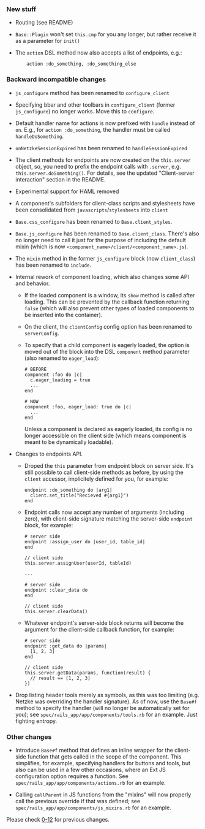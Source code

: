 ### New stuff

*   Routing (see README)

*   `Base::Plugin` won't set `this.cmp` for you any longer, but rather receive it as a parameter for `init()`

*   The `action` DSL method now also accepts a list of endpoints, e.g.:

            action :do_something, :do_something_else

### Backward incompatible changes
*   `js_configure` method has been renamed to `configure_client`

*   Specifying bbar and other toolbars in `configure_client` (former `js_configure`) no longer works. Move this to
    `configure`.

*   Default handler name for actions is now prefixed with `handle` instead of `on`. E.g., for `action :do_something`, the handler
    must be called `handleDoSomething`.

*   `onNetzkeSessionExpired` has been renamed to `handleSessionExpired`

*   The client methods for endpoints are now created on the `this.server` object, so, you need to prefix the endpoint calls with `.server`, e.g. `this.server.doSomething()`. For details, see the updated "Client-server interaction" section in the README.

*   Experimental support for HAML removed

*   A component's subfolders for client-class scripts and stylesheets have been consolidated from `javascripts`/`stylesheets` into `client`

*   `Base.css_configure` has been renamed to `Base.client_styles`.

*   `Base.js_configure` has been renamed to `Base.client_class`. There's also no longer need to call it just for the purpose of including the default mixin (which is now `<component_name>/client/<component_name>.js`).

*   The `mixin` method in the former `js_configure` block (now `client_class`) has been renamed to `include`.

*   Internal rework of component loading, which also changes some API and behavior.

    *   If the loaded component is a window, its `show` method is called after loading. This can be prevented by the callback function returning `false` (which will also prevent other types of loaded components to be inserted into the container).

    *   On the client, the `clientConfig` config option has been renamed to `serverConfig`.

    *   To specify that a child component is eagerly loaded, the option is moved out of the block into the DSL `component` method parameter (also renamed to `eager_load`):

            # BEFORE
            component :foo do |c|
              c.eager_loading = true
              ...
            end

            # NOW
            component :foo, eager_load: true do |c|
              ...
            end

        Unless a component is declared as eagerly loaded, its config is no longer accessible on the client side (which means component is meant to be dynamically loadable).

*   Changes to endpoints API.

    *   Droped the `this` parameter from endpoint block on server side. It's still possible to call client-side methods as before, by using the `client` accessor, implicitely defined for you, for example:

            endpoint :do_something do |arg1|
              client.set_title("Recieved #{arg1}")
            end

    *   Endpoint calls now accept any number of arguments (including zero), with client-side signature matching the server-side `endpoint` block, for example:

            # server side
            endpoint :assign_user do |user_id, table_id|
            end

            // client side
            this.server.assignUser(userId, tableId)

            ---

            # server side
            endpoint :clear_data do
            end

            // client side
            this.server.clearData()

    *   Whatever endpoint's server-side block returns will become the argument for the client-side callback function, for example:

            # server side
            endpoint :get_data do |params|
              [1, 2, 3]
            end

            // client side
            this.server.getData(params, function(result) {
              // result == [1, 2, 3]
            })

*   Drop listing header tools merely as symbols, as this was too limiting (e.g. Netzke was overriding the handler signature). As of now, use the `Base#f` method to specify the handler (will no longer be automatically set for you); see `spec/rails_app/app/components/tools.rb` for an example. Just fighting entropy.

### Other changes

*   Introduce `Base#f` method that defines an inline wrapper for the client-side function that gets called in the scope of the component. This simplifies, for example, specifying handlers for buttons and tools, but also can be used in a few other occasions, where an Ext JS configuration option requires a function. See `spec/rails_app/app/components/actions.rb` for an example.

*   Calling `callParent` in JS functions from the "mixins" will now properly call the previous override if that was defined; see `spec/rails_app/app/components/js_mixins.rb` for an example.

Please check [0-12](https://github.com/netzke/netzke-core/blob/0-12/CHANGELOG.md) for previous changes.
